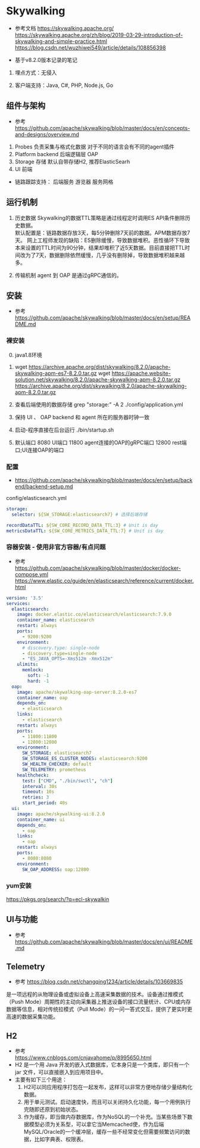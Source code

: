 # Skywalking
- 参考文档
https://skywalking.apache.org/
https://skywalking.apache.org/zh/blog/2019-03-29-introduction-of-skywalking-and-simple-practice.html
https://blog.csdn.net/wuzhiwei549/article/details/108856398

- 基于v8.2.0版本记录的笔记

1. 埋点方式：无侵入

2. 客户端支持：Java, C#, PHP, Node.js, Go

## 组件与架构
- 参考
https://github.com/apache/skywalking/blob/master/docs/en/concepts-and-designs/overview.md

1. Probes 负责采集与格式化数据 对于不同的语言会有不同的agent插件
2. Platform backend 后端逻辑层 OAP
3. Storage 存储  默认自带存储H2, 推荐ElasticSearh
4. UI 前端

- 链路跟踪支持： 
后端服务 游览器 服务网格

## 运行机制
1. 历史数据
Skywalking的数据TTL策略是通过线程定时调用ES API条件删除历史数据。  
默认配置是：链路数据存放3天，每5分钟删除7天前的数据。APM数据存放7天。
网上工程师发现的缺陷：ES删除缓慢，导致数据堆积。恶性循环下导致本来设置的TTL时间为90分钟，结果却堆积了近5天数据。目前直接把TTL时间改为了7天，数据删除依然缓慢，几乎没有删除掉，导致数据堆积越来越多。

2. 传输机制
agent 到 OAP 是通过gRPC通信的。

## 安装
- 参考
https://github.com/apache/skywalking/blob/master/docs/en/setup/README.md
### 裸安装
0. java1.8环境

1. wget https://archive.apache.org/dist/skywalking/8.2.0/apache-skywalking-apm-es7-8.2.0.tar.gz
wget https://apache.website-solution.net/skywalking/8.2.0/apache-skywalking-apm-8.2.0.tar.gz 
https://archive.apache.org/dist/skywalking/8.2.0/apache-skywalking-apm-8.2.0.tar.gz

2. 查看后端使用的数据存储
grep "storage:" -A 2 ./config/application.yml

3. 保持 UI 、 OAP backend 和 agent 所在的服务器时钟一致

4. 启动-程序直接在后台运行
./bin/startup.sh

5. 默认端口
8080  UI端口
11800 agent连接的OAP的gRPC端口
12800  rest端口;UI连接OAP的端口
### 配置
- https://github.com/apache/skywalking/blob/master/docs/en/setup/backend/backend-setup.md

config/elasticsearch.yml
```yaml
storage:
  selector: ${SW_STORAGE:elasticsearch7} # 选择后端存储

recordDataTTL: ${SW_CORE_RECORD_DATA_TTL:3} # Unit is day
metricsDataTTL: ${SW_CORE_METRICS_DATA_TTL:7} # Unit is day
```
### 容器安装 - 使用非官方容器/有点问题
- 参考  
https://github.com/apache/skywalking/blob/master/docker/docker-compose.yml
https://www.elastic.co/guide/en/elasticsearch/reference/current/docker.html 
```yaml
version: '3.5'
services:
  elasticsearch:
    image: docker.elastic.co/elasticsearch/elasticsearch:7.9.0
    container_name: elasticsearch
    restart: always
    ports:
      - 9200:9200
    environment:
      # discovery.type: single-node
      - discovery.type=single-node
      - "ES_JAVA_OPTS=-Xms512m -Xmx512m"
    ulimits:
      memlock:
        soft: -1
        hard: -1
  oap:
    image: apache/skywalking-oap-server:8.2.0-es7
    container_name: oap
    depends_on:
      - elasticsearch
    links:
      - elasticsearch
    restart: always
    ports:
      - 11800:11800
      - 12800:12800
    environment:
      SW_STORAGE: elasticsearch7
      SW_STORAGE_ES_CLUSTER_NODES: elasticsearch:9200
      SW_HEALTH_CHECKER: default
      SW_TELEMETRY: prometheus
    healthcheck:
      test: ["CMD", "./bin/swctl", "ch"]
      interval: 30s
      timeout: 10s
      retries: 3
      start_period: 40s
  ui:
    image: apache/skywalking-ui:8.2.0
    container_name: ui
    depends_on:
      - oap
    links:
      - oap
    restart: always
    ports:
      - 8080:8080
    environment:
      SW_OAP_ADDRESS: oap:12800

```

### yum安装
https://pkgs.org/search/?q=ecl-skywalkin

## UI与功能
- 参考
https://github.com/apache/skywalking/blob/master/docs/en/ui/README.md


## Telemetry
- 参考
https://blog.csdn.net/changqing1234/article/details/103669835

是一项远程的从物理设备或虚拟设备上高速采集数据的技术。设备通过推模式（Push Mode）周期性的主动向采集器上推送设备的接口流量统计、CPU或内存数据等信息，相对传统拉模式（Pull Mode）的一问一答式交互，提供了更实时更高速的数据采集功能。

## H2
- 参考  
https://www.cnblogs.com/cnjavahome/p/8995650.html
- H2 是一个用 Java 开发的嵌入式数据库，它本身只是一个类库，即只有一个 jar 文件，可以直接嵌入到应用项目中。
- 主要有如下三个用途：
    1. H2可以同应用程序打包在一起发布，这样可以非常方便地存储少量结构化数据。
    2. 用于单元测试。启动速度快，而且可以关闭持久化功能，每一个用例执行完随即还原到初始状态。
    3. 作为缓存，即当做内存数据库，作为NoSQL的一个补充。当某些场景下数据模型必须为关系型，可以拿它当Memcached使，作为后端MySQL/Oracle的一个缓冲层，缓存一些不经常变化但需要频繁访问的数据，比如字典表、权限表。